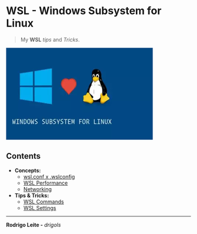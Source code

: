 # WSL - Windows Subsystem for Linux

> My **WSL** *tips* and *Tricks*.

![img](res/logo.webp)  

## Contents

 - **Concepts:**
   - [wsl.conf x .wslconfig](modules/wslconfig.md)
   - [WSL Performance](modules/performance.md)
   - [Networking](modules/networking.md)
 - **Tips & Tricks:**
   - [WSL Commands](modules/commands.md)
   - [WSL Settings](modules/settings.md)

---

**Rodrigo Leite -** *drigols*
